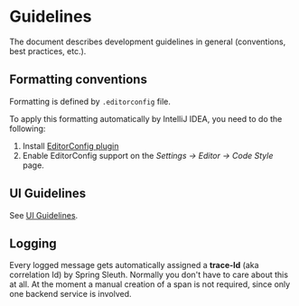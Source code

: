 # Guidelines

The document describes development guidelines in general (conventions, best practices, etc.). 

## Formatting conventions

Formatting is defined by `.editorconfig` file. 

To apply this formatting automatically by IntelliJ IDEA, you need to do the following:

1. Install [EditorConfig plugin](https://plugins.jetbrains.com/plugin/7294-editorconfig)
1. Enable EditorConfig support on the *Settings -> Editor -> Code Style* page.    

## UI Guidelines

See [UI Guidelines](GUIDELINES-UI.md). 

## Logging

Every logged message gets automatically assigned a __trace-Id__ (aka correlation Id) by Spring Sleuth.
Normally you don't have to care about this at all. 
At the moment a manual creation of a span is not required, since only one backend service is involved. 
